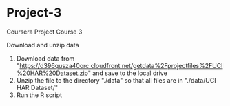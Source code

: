 # Project-3
Coursera Project Course 3

Download and unzip data
1. Download data from "https://d396qusza40orc.cloudfront.net/getdata%2Fprojectfiles%2FUCI%20HAR%20Dataset.zip" and save to the local drive
2. Unzip the file to the directory "./data" so that all files are in "./data/UCI HAR Dataset/"
3. Run the R script
